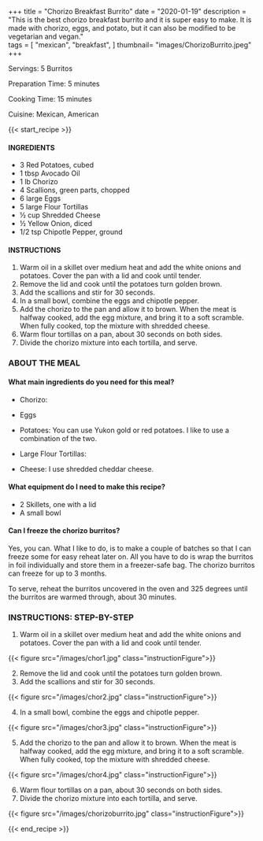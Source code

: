+++
title = "Chorizo Breakfast Burrito"
date = "2020-01-19"
description = "This is the best chorizo breakfast burrito and it is super easy to make. It is made with chorizo, eggs, and potato, but it can also be modified to be vegetarian and vegan."  
tags = [
    "mexican",
    "breakfast",
]
thumbnail= "images/ChorizoBurrito.jpeg"
+++

Servings: 5 Burritos <!--more-->

Preparation Time: 5 minutes 

Cooking Time: 15 minutes 

Cuisine: Mexican, American 

{{< start_recipe >}}

#### INGREDIENTS 

* 3 Red Potatoes, cubed 
* 1 tbsp Avocado Oil 
* 1 lb Chorizo 
* 4 Scallions, green parts, chopped 
* 6 large Eggs 
* 5 large Flour Tortillas 
* ½ cup Shredded Cheese 
* ½ Yellow Onion, diced 
* 1/2 tsp Chipotle Pepper, ground  

#### INSTRUCTIONS 

1. Warm oil in a skillet over medium heat and add the white onions and potatoes. Cover the pan with a lid and cook until tender.
2. Remove the lid and cook until the potatoes turn golden brown. 
3. Add the scallions and stir for 30 seconds. 
4. In a small bowl, combine the eggs and chipotle pepper. 
5. Add the chorizo to the pan and allow it to brown. When the meat is halfway cooked, add the egg mixture, and bring it to a soft scramble. When fully cooked, top the mixture with shredded cheese. 
6. Warm flour tortillas on a pan, about 30 seconds on both sides. 
7. Divide the chorizo mixture into each tortilla, and serve. 


### ABOUT THE MEAL

#### What main ingredients do you need for this meal?

* Chorizo: 

* Eggs 

* Potatoes: You can use Yukon gold or red potatoes. I like to use a combination of the two. 

* Large Flour Tortillas: 

* Cheese: I use shredded cheddar cheese. 

#### What equipment do I need to make this recipe?

* 2 Skillets, one with a lid
* A small bowl 

#### Can I freeze the chorizo burritos? 

Yes, you can. What I like to do, is to make a couple of batches so that I can freeze some for easy reheat later on. All you have to do is wrap the burritos in foil individually and store them in a freezer-safe bag. The chorizo burritos can freeze for up to 3 months.

To serve, reheat the burritos uncovered in the oven and 325 degrees until the burritos are warmed through, about 30 minutes. 

### INSTRUCTIONS: STEP-BY-STEP 

1. Warm oil in a skillet over medium heat and add the white onions and potatoes. Cover the pan with a lid and cook until tender.

{{< figure src="/images/chor1.jpg" class="instructionFigure">}}

2. Remove the lid and cook until the potatoes turn golden brown. 
3. Add the scallions and stir for 30 seconds. 

{{< figure src="/images/chor2.jpg" class="instructionFigure">}}

4. In a small bowl, combine the eggs and chipotle pepper. 

{{< figure src="/images/chor3.jpg" class="instructionFigure">}}

5. Add the chorizo to the pan and allow it to brown. When the meat is halfway cooked, add the egg mixture, and bring it to a soft scramble. When fully cooked, top the mixture with shredded cheese. 

{{< figure src="/images/chor4.jpg" class="instructionFigure">}}

6. Warm flour tortillas on a pan, about 30 seconds on both sides. 
7. Divide the chorizo mixture into each tortilla, and serve. 

{{< figure src="/images/chorizoburrito.jpg" class="instructionFigure">}}

{{< end_recipe >}}
